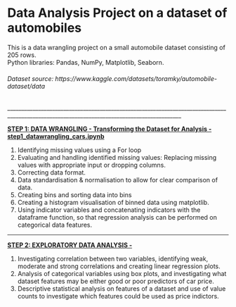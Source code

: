 # <b>Data Analysis Project on a dataset of automobiles</b>
This is a data wrangling project on a small automobile dataset consisting of 205 rows.<br>
Python libraries: Pandas, NumPy, Matplotlib, Seaborn.<br>
<h6><i>Dataset source: https://www.kaggle.com/datasets/toramky/automobile-dataset/data </i></h6>
____________________________________________________________________________________________________________________________________________
<p><b><u>STEP 1: DATA WRANGLING - Transforming the Dataset for Analysis - step1_datawrangling_cars.ipynb </u></b></p>

1. Identifying missing values using a For loop<br>
2. Evaluating and handling identified missing values: Replacing missing values with appropriate input or dropping columns.<br>
2. Correcting data format. <br>
3. Data standardisation & normalisation to allow for clear comparison of data.<br>
4. Creating bins and sorting data into bins<br>
5. Creating a histogram visualisation of binned data using matplotlib. <br>
6. Using indicator variables and concatenating indicators with the dataframe function, so that regression analysis can be performed on categorical data features.
____________________________________________________________________________________________________________________________________________
<p><b><u>STEP 2: EXPLORATORY DATA ANALYSIS -  </u></b></p>

1. Investigating correlation between two variables, identifying weak, moderate and strong correlations and creating linear regression plots.
2. Analysis of categorical variables using box plots, and investigating what dataset features may be either good or poor predictors of car price.
3. Descriptive statistical analysis on features of a dataset and use of value counts to investigate which features could be used as price indictors.
